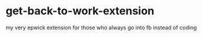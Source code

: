 # get-back-to-work-extension
my very epwick extension for those who always go into fb instead of coding

